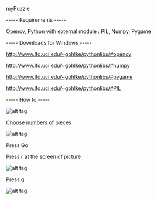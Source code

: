 myPuzzle

----- Requirements -----

Opencv,
Python with external module : PIL, Numpy, Pygame

----- Downloads for Windows -----

http://www.lfd.uci.edu/~gohlke/pythonlibs/#opencv

http://www.lfd.uci.edu/~gohlke/pythonlibs/#numpy

http://www.lfd.uci.edu/~gohlke/pythonlibs/#pygame

http://www.lfd.uci.edu/~gohlke/pythonlibs/#PIL


----- How to -----

![alt tag](http://pic.jelly9.net/thumb/1406970179494s.jpg)


Choose numbers of pieces

![alt tag](http://pic.jelly9.net/thumb/1406970194807s.jpg)

Press Go

Press r at the screen of picture

![alt tag](http://pic.jelly9.net/thumb/1406970221381s.jpg)

Press q

![alt tag](http://pic.jelly9.net/thumb/1406970531394s.jpg)
